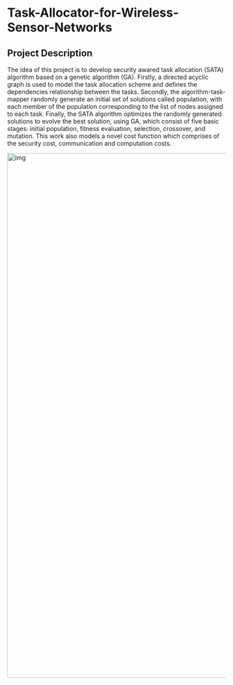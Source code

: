 # Task-Allocator-for-Wireless-Sensor-Networks

## Project Description
The idea of this project is to develop security awared task allocation (SATA) algorithm based on a genetic algorithm (GA). Firstly, a directed acyclic graph is used to model the task allocation scheme and defines the dependencies relationship between the tasks. Secondly, the algorithm-task-mapper randomly generate an initial set of solutions called population, with each member of the population corresponding to the list of nodes assigned to each task. Finally, the SATA algorithm optimizes the randomly generated solutions to evolve the best solution, using GA, which consist of five basic stages: initial population, fitness evaluation, selection, crossover, and mutation. This work also models a novel cost function which comprises of the security cost, communication and computation costs.

<img width="1211" alt="img" src="https://user-images.githubusercontent.com/42512190/89712112-096e5d80-d98f-11ea-8ad8-c589e02c2dd8.png">
